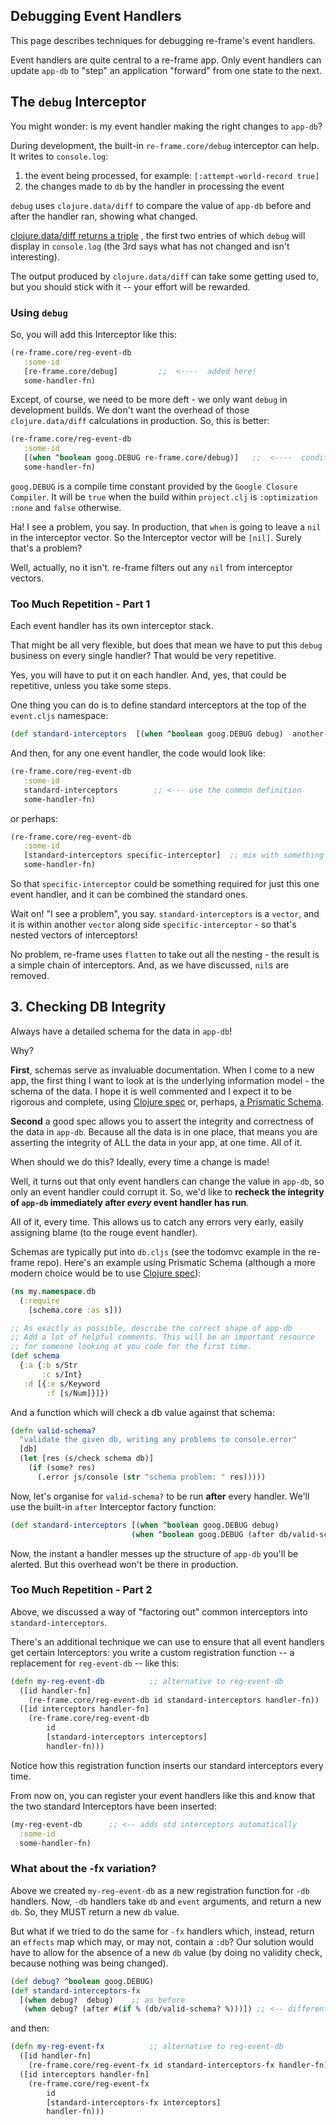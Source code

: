 ## Debugging Event Handlers

This page describes techniques for debugging re-frame's event handlers.

Event handlers are quite central to a re-frame app.  Only event handlers 
can update `app-db` to "step" an application "forward" from one state
to the next.


## The `debug` Interceptor

You might wonder: is my event handler making the right changes to `app-db`?  

During development, the built-in `re-frame.core/debug` interceptor can help. 
It writes to `console.log`:
  1. the event being processed, for example:   `[:attempt-world-record true]`
  2. the changes made to `db` by the handler in processing the event

`debug` uses `clojure.data/diff` to compare the value of `app-db` 
before and after the handler ran, showing what changed. 

[clojure.data/diff returns a triple](https://clojuredocs.org/clojure.data/diff) 
, the first two entries of which 
`debug` will display in `console.log` (the 3rd says what has not changed and isn't interesting).

The output produced by `clojure.data/diff` can take some getting used to, 
but you should stick with it -- your effort will be rewarded.

### Using `debug`

So, you will add this Interceptor like this:
```clj
(re-frame.core/reg-event-db
   :some-id
   [re-frame.core/debug]         ;;  <----  added here! 
   some-handler-fn)
```

Except, of course, we need to be more deft - we only want 
`debug` in development builds. We don't 
want the overhead of those `clojure.data/diff` calculations in production.
So, this is better: 
```clj
(re-frame.core/reg-event-db
   :some-id
   [(when ^boolean goog.DEBUG re-frame.core/debug)]   ;;  <----  conditional! 
   some-handler-fn)
```

`goog.DEBUG` is a compile time constant provided by the `Google Closure Compiler`. 
It will be `true` when the build within `project.clj` is `:optimization :none` and `false`
otherwise.

Ha! I see a problem, you say.  In production, that `when` is going to 
leave a `nil` in the interceptor vector. So the Interceptor vector will be `[nil]`.
Surely that's a problem?  

Well, actually, no it isn't. re-frame filters out any `nil` from interceptor vectors. 

### Too Much Repetition - Part 1

Each event handler has its own interceptor stack. 

That might be all very flexible, but does that mean we have to put this `debug` 
business on every single handler?  That would be very repetitive. 

Yes, you will have to put it on each handler.  And, yes, that could be repetitive,  unless 
you take some steps.

One thing you can do is to define standard interceptors at the top of the `event.cljs` namespace:
```clj
(def standard-interceptors  [(when ^boolean goog.DEBUG debug)  another-interceptor])
```

And then, for any one event handler, the code would look like:
```clj
(re-frame.core/reg-event-db
   :some-id
   standard-interceptors        ;; <--- use the common definition
   some-handler-fn)
```

or perhaps:
```clj
(re-frame.core/reg-event-db
   :some-id
   [standard-interceptors specific-interceptor]  ;; mix with something specific
   some-handler-fn)
```

So that `specific-interceptor` could be something required for just this one
event handler, and it can be combined the standard ones.

Wait on! "I see a problem", you say.  `standard-interceptors` is a `vector`, and it
is within another `vector` along side `specific-interceptor` - so that's
nested vectors of interceptors!  

No problem, re-frame uses `flatten` to take out all the nesting - the 
result is a simple chain of interceptors. And, as we have discussed,
`nil`s are removed.

## 3. Checking DB Integrity

Always have a detailed schema for the data in `app-db`!

Why?

**First**, schemas serve as invaluable documentation. When I come to 
a new app, the first thing I want to look at is the underlying 
information model - the schema of the data.  I hope it is well 
commented and I expect it to be rigorous and complete, using 
[Clojure spec](http://clojure.org/about/spec)
or, perhaps, [a Prismatic Schema](https://github.com/Prismatic/schema).


**Second** a good spec allows you to assert the integrity and correctness of 
the data in `app-db`.  Because all the data is in one place, that means you 
are asserting the integrity of ALL the data in your app, at one time. All of it.

When should we do this?  Ideally, every time a change is made!

Well, it turns out that only event handlers can change the value in
`app-db`, so only an event handler could corrupt it. So, we'd like to
**recheck the integrity of `app-db` immediately
after *every* event handler has run**.

All of it, every time. This allows us to catch any errors very early, 
easily assigning blame (to the rouge event handler).

Schemas are typically put into `db.cljs` (see the todomvc example in the re-frame repo). Here's 
an example using Prismatic Schema
(although a more modern choice would be to use [Clojure spec](http://clojure.org/about/spec)):
```clj
(ns my.namespace.db
  (:require
    [schema.core :as s]))

;; As exactly as possible, describe the correct shape of app-db 
;; Add a lot of helpful comments. This will be an important resource
;; for someone looking at you code for the first time.
(def schema           
  {:a {:b s/Str
       :c s/Int}
   :d [{:e s/Keyword
        :f [s/Num]}]})
```

And a function which will check a db value against that schema:
```clj
(defn valid-schema?
  "validate the given db, writing any problems to console.error"
  [db]
  (let [res (s/check schema db)]
    (if (some? res)
      (.error js/console (str "schema problem: " res)))))
```

Now, let's organise for `valid-schema?` to be run **after** every handler. 
We'll use the built-in  `after` Interceptor factory function:
```clj
(def standard-interceptors [(when ^boolean goog.DEBUG debug)
                           (when ^boolean goog.DEBUG (after db/valid-schema?))]) ;; <-- new
```

Now, the instant a handler messes up the structure of `app-db` you'll be alerted.
But this overhead won't be there in production.

### Too Much Repetition - Part 2

Above, we discussed a way of "factoring out" common interceptors into `standard-interceptors`. 

There's an additional technique we can use to ensure that all event handlers get certain Interceptors: 
you write a custom registration function -- a replacement for `reg-event-db` -- like this:
```clj
(defn my-reg-event-db          ;; alternative to reg-event-db
  ([id handler-fn]
    (re-frame.core/reg-event-db id standard-interceptors handler-fn))
  ([id interceptors handler-fn]
    (re-frame.core/reg-event-db
        id
        [standard-interceptors interceptors]
        handler-fn)))
```

Notice how this registration function inserts our standard interceptors every time.

From now on, you can register your event handlers like this and know that the two standard Interceptors have been inserted:
```clj
(my-reg-event-db      ;; <-- adds std interceptors automatically
  :some-id 
  some-handler-fn)
```

### What about the -fx variation?
 
Above we created `my-reg-event-db` as a new registration function for `-db` handlers.
Now, `-db` handlers take `db` and `event` arguments, and return a new `db`.
So, they MUST return a new `db` value.   

But what if we tried to do the same for `-fx` handlers which, instead, return 
an `effects` map which may, or may not, contain a `:db`?  Our solution would 
have to allow for the absence of a new `db` value (by doing no validity check, because nothing 
was being changed). 

```clj
(def debug? ^boolean goog.DEBUG)
(def standard-interceptors-fx
  [(when debug?  debug)    ;; as before
   (when debug? (after #(if % (db/valid-schema? %)))]) ;; <-- different after
```
and then:
```clj
(defn my-reg-event-fx          ;; alternative to reg-event-db
  ([id handler-fn]
    (re-frame.core/reg-event-fx id standard-interceptors-fx handler-fn))
  ([id interceptors handler-fn]
    (re-frame.core/reg-event-fx
        id
        [standard-interceptors-fx interceptors]
        handler-fn)))
```


<!-- START doctoc generated TOC please keep comment here to allow auto update -->
<!-- DON'T EDIT THIS SECTION, INSTEAD RE-RUN doctoc TO UPDATE -->
<!-- END doctoc generated TOC please keep comment here to allow auto update -->
